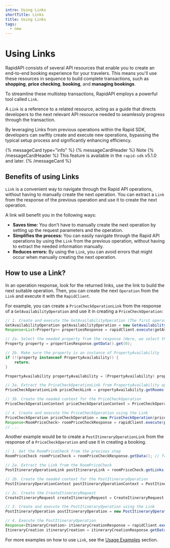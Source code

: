 ```yaml
---
intro: Using Links
shortTitle: Links
title: Using Links
tags:
  - new
---
```


# Using Links

RapidAPI consists of several API resources that enable you to create an end-to-end booking experience for your
travelers.
This means you'll use these resources in sequence to build complete transactions, such as **shopping**,
**price checking**, **booking**, and **managing bookings**.

To streamline these multistep transactions, RapidAPI employs a powerful tool called `Link`.

A `Link` is a reference to a related resource, acting as a guide that directs developers to the next relevant API
resource needed to seamlessly progress through the transaction.

By leveraging Links from previous operations within the Rapid SDK, developers can swiftly create and execute new
operations, bypassing the typical setup process and significantly enhancing efficiency.

{% messageCard type="info" %}
{% messageCardHeader %}
Note
{% /messageCardHeader %}
This feature is available in the `rapid-sdk` v5.1.0 and later.
{% /messageCard %}

## Benefits of using Links

`Link` is a convenient way to navigate through the Rapid API operations, without having to manually create the next
operation. You can extract a `Link` from the response of the previous operation and use it to create the next operation.

A link will benefit you in the following ways:

- **Saves time:** You don't have to manually create the next operation by setting up the request parameters and the
  operation.
- **Simplifies the process:** You can easily navigate through the Rapid API operations by using the `Link` from the
  previous operation, without having to extract the needed information manually.
- **Reduces errors:** By using the `Link`, you can avoid errors that might occur when manually creating the next
  operation.

## How to use a Link?

In an operation response, look for the returned links, use the link to build the next suitable operation.
Then, you can create the next `Operation` from the `Link` and execute it with the `RapidClient`.

For example, you can create a `PriceCheckOperationLink` from the response of a `GetAvailabilityOperation` and use it in creating
a `PriceCheckOperation`:

```java
// 1. Create and execute the GetAvailabilityOperation (The first operation)
GetAvailabilityOperation getAvailabilityOperation = new GetAvailabilityOperation(getAvailabilityOperationParams);
Response<List<Property>> propertiesResponse = rapidClient.execute(getAvailabilityOperation);

// 2a. Select the needed property from the response (Here, we select the first property)
Property property = propertiesResponse.getData().get(0);

// 2b. Make sure the property is an instance of PropertyAvailability
if (!(property instanceof PropertyAvailability)) {
    return;
}

PropertyAvailability propertyAvailability = (PropertyAvailability) property;

// 3a. Extract the PriceCheckOperationLink from PropertyAvailability operation (Here, we select the first rate for the first room, then get the PriceCheckOperationLink)
PriceCheckOperationLink priceCheckLink = propertyAvailability.getRooms().get(0).getRates().get(0).getBedGroups().entrySet().stream().findFirst().get().getValue().getLinks().getPriceCheck();

// 3b. Create the needed context for the PriceCheckOperation
PriceCheckOperationContext priceCheckOperationContext = PriceCheckOperationContext.builder().customerIp("1.2.3.4").build(); // fill the context as needed

// 4. Create and execute the PriceCheckOperation using the Link
PriceCheckOperation priceCheckOperation = new PriceCheckOperation(priceCheckLink, priceCheckOperationContext);
Response<RoomPriceCheck> roomPriceCheckResponse = rapidClient.execute(priceCheckOperation);
// ...
```

Another example would be to create a `PostItineraryOperationLink` from the response of a `PriceCheckOperation` and use it in creating a
booking.

```java
// 1. Get the RoomPriceCheck from the previous step
RoomPriceCheck roomPriceCheck = roomPriceCheckResponse.getData(); // from the previous step

// 2a. Extract the Link from the RoomPriceCheck
PostItineraryOperationLink postItineraryLink = roomPriceCheck.getLinks().getBook();

// 2b. Create the needed context for the PostItineraryOperation
PostItineraryOperationContext postItineraryOperationContext = PostItineraryOperationContext.builder().customerIp("1.2.3.4").build(); // fill the context as needed

// 2c. Create the CreateItineraryRequest
CreateItineraryRequest createItineraryRequest = CreateItineraryRequest.builder().build(); // fill the request as needed

// 3. Create and execute the PostItineraryOperation using the Link
PostItineraryOperation postItineraryOperation = new PostItineraryOperation(postItineraryLink, postItineraryOperationContext, createItineraryRequest);

// 4. Execute the PostItineraryOperation
Response<ItineraryCreation> itineraryCreationResponse = rapidClient.execute(postItineraryOperation);
ItineraryCreation itineraryCreation = itineraryCreationResponse.getData();
```

For more examples on how to use `Link`, see the [Usage Examples](products/rapid/sdk/java/usage-examples) section.

